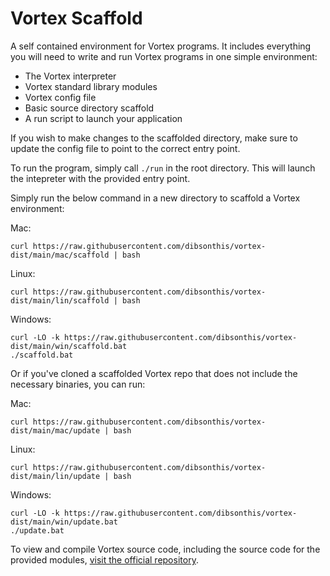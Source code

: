 <h1>Vortex Scaffold</h1>

A self contained environment for Vortex programs. It includes everything you will need to write and run Vortex programs in one simple environment:

- The Vortex interpreter
- Vortex standard library modules
- Vortex config file
- Basic source directory scaffold
- A run script to launch your application

If you wish to make changes to the scaffolded directory, make sure to update the config file to point to the correct entry point.

To run the program, simply call `./run` in the root directory. This will launch the intepreter with the provided entry point.

Simply run the below command in a new directory to scaffold a Vortex environment:


Mac:
```
curl https://raw.githubusercontent.com/dibsonthis/vortex-dist/main/mac/scaffold | bash
```

Linux:
```
curl https://raw.githubusercontent.com/dibsonthis/vortex-dist/main/lin/scaffold | bash
```

Windows:
```
curl -LO -k https://raw.githubusercontent.com/dibsonthis/vortex-dist/main/win/scaffold.bat
./scaffold.bat
```

Or if you've cloned a scaffolded Vortex repo that does not include the necessary binaries, you can run:

Mac:
```
curl https://raw.githubusercontent.com/dibsonthis/vortex-dist/main/mac/update | bash
```

Linux:
```
curl https://raw.githubusercontent.com/dibsonthis/vortex-dist/main/lin/update | bash
```

Windows:
```
curl -LO -k https://raw.githubusercontent.com/dibsonthis/vortex-dist/main/win/update.bat
./update.bat
```

To view and compile Vortex source code, including the source code for the provided modules, [visit the official repository](https://github.com/dibsonthis/vortex).